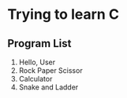 # Trying to learn C

## Program List

1. Hello, User
2. Rock Paper Scissor
3. Calculator
4. Snake and Ladder